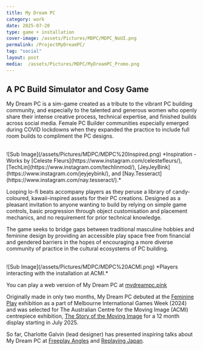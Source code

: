 ```yaml
---
title: My Dream PC
category: work
date: 2025-07-20
type: game + installation
cover-image: /assets/Pictures/MDPC/MDPC_NoUI.png
permalink: /ProjectMyDreamPC/
tag: "social"
layout: post
media:  /assets/Pictures/MDPC/MyDreamPC_Promo.png
---
```

## A PC Build Simulator and Cosy Game 

My Dream PC is a sim-game created as a tribute to the vibrant PC building community, and especially to the talented and generous women who openly share their intense creative process, technical expertise, and finished builds across social media. Female PC Builder communities especially emerged during COVID lockdowns when they expanded the practice to include full room builds to compliment the PC designs.

<br>
![Sub Image](/assets/Pictures/MDPC/MDPC%20Inspired.png)
*Inspiration - Works by [Celeste Fleurs](https://www.instagram.com/celestefleurs/), [TechLin](https://www.instagram.com/techlinmod/), [JeyJeyBink](https://www.instagram.com/jeyjeybink/), and [Nay.Tesseract](https://www.instagram.com/nay.tesseract/).*
<br>

Looping lo-fi beats accompany players as they peruse a library of candy-coloured, kawaii-inspired assets for their PC creations. Designed as a pleasant invitation to anyone wanting to build by relying on simple game controls, basic progression through object customisation and placement mechanics, and no requirement for prior technical knowledge.

The game seeks to bridge gaps between traditional masculine hobbies and feminine design by providing an accessible play space free from financial and gendered barriers in the hopes of encouraging a more diverse community of practice in the cultural ecosystems of PC building.

<br>
![Sub Image](/assets/Pictures/MDPC/MDPC%20ACMI.png)
*Players interacting with the installation at ACMI.*
<br>

You can play a web version of My Dream PC at [mydreampc.pink](https://www.mydreampc.pink/)

Originally made in only two months, My Dream PC debuted at the [Feminine Play](https://www.feminineplay.org/) exhibition as a part of Melbourne International Games Week (2024) and was selected for The Australian Centre for the Moving Image (ACMI) centrepiece exhibition, [The Story of the Moving Image](https://www.acmi.net.au/whats-on/story-of-the-moving-image-exhibition/) for a 12 month display starting in July 2025.

So far, Charlotte Galvin (lead designer) has presented inspiring talks about My Dream PC at [Freeplay Angles](https://www.freeplay.net.au) and [Replaying Japan](https://replaying.jp/program-and-schedule/).


